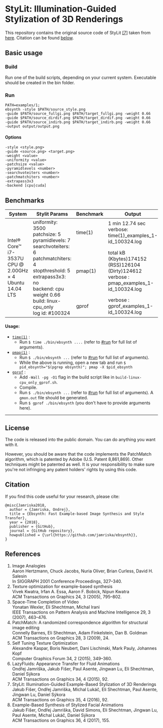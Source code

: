 # StyLit: Illumination-Guided Stylization of 3D Renderings

This repository contains the original source code of StyLit [[7]](#references) taken from [here](https://github.com/jamriska/ebsynth). Citation can be found [below](#citation).


## Basic usage

### Build

Run one of the build scripts, depending on your current system. Executable should be created in the bin folder.

### Run

```
PATH=examples/1;
ebsynth -style $PATH/source_style.png
-guide $PATH/source_fullgi.png $PATH/target_fullgi.png -weight 0.66
-guide $PATH/source_dirdif.png $PATH/target_dirdif.png -weight 0.66
-guide $PATH/source_indirb.png $PATH/target_indirb.png -weight 0.66
-output output/output.png
```

  #### Options
  ```
  -style <style.png>
  -guide <source.png> <target.png>
  -weight <value>
  -uniformity <value>
  -patchsize <value>
  -pyramidlevels <number>
  -searchvoteiters <number>
  -patchmatchiters <number>
  -extrapass3x3
  -backend [cpu|cuda]
  ```

## Benchmarks

<table>
  <thead>
    <tr>
      <th>System</th>
      <th>Stylit Params</th>
      <th>Benchmark</th>
      <th>Output</th>
  </tr>
  </thead>
  <tbody>
    <tr>
      <td rowspan=3>Intel® Core™ i7-3537U CPU @ 2.00GHz × 4 </br> Ubuntu 14.04 LTS </td>
      <td rowspan=3>uniformity: 3500 </br> 
                    patchsize: 5 </br> 
                    pyramidlevels: 7 </br> 
                    searchvoteiters: 6 </br> 
                    patchmatchiters: 4 </br> 
                    stopthreshold: 5 </br> 
                    extrapass3x3: no </br> 
                    backend: cpu </br>
                    weight 0.66 </br>
                    build: linux-cpu_only </br>
                    log id: #100324</td>
      <td>time(1)</td>
      <td> 1 min 12.74 sec </br> verbose: time(1)_examples_1-id_100324.log </td>
    </tr>
    <tr>
      <td rowspan=1>pmap(1)</td>
      <td> total kB   (Kbytes)174152  (RSS)126104  (Dirty)124612 </br> verbose : pmap_examples_1-id_100324.log</td>
    </tr>
    <tr>
      <td rowspan=1>gprof</td>
      <td> verbose : gprof_examples_1-id_100324.log</td>
    </tr>
  </tbody>
</table>

#### Usage:

- [`time(1)`](http://man7.org/linux/man-pages/man1/time.1.html) :
  - Run `$ time ./bin/ebsynth ....`  (refer to [#run](#run) for full list of arguments).
- [`pmap(1)`](http://man7.org/linux/man-pages/man1/pmap.1.html) :
  - Run `$ ./bin/ebsynth ...`    (refer to [#run](#run) for full list of arguments).
  - While the above is running, open a new tab and run `$ pid_ebsynth="$(pgrep ebsynth)"; pmap -X $pid_ebsynth`
- [`gprof`](http://man7.org/linux/man-pages/man1/gprof.1.html) :
  - Add `-Wall -pg -O1` flag in the build script like in `build-linux-cpu_only_gprof.sh`.
  - Compile.
  - Run `$ ./bin/ebsynth ...`    (refer to [#run](#run) for full list of arguments). A `gmon.out` file should be generated.
  - Run `$ gprof ./bin/ebsynth` (you don't have to provide arguments here).

--------------------------------------------------------------------------

## License

The code is released into the public domain. You can do anything you want with it.

However, you should be aware that the code implements the PatchMatch algorithm, which is patented by Adobe (U.S. Patent 8,861,869). Other techniques might be patented as well. It is your responsibility to make sure you're not infringing any patent holders' rights by using this code. 

## Citation

If you find this code useful for your research, please cite:

```
@misc{Jamriska2018,
  author = {Jamriska, Ondrej},
  title = {Ebsynth: Fast Example-based Image Synthesis and Style Transfer},
  year = {2018},
  publisher = {GitHub},
  journal = {GitHub repository},
  howpublished = {\url{https://github.com/jamriska/ebsynth}},
}
```

## References

1. Image Analogies  
Aaron Hertzmann, Chuck Jacobs, Nuria Oliver, Brian Curless, David H. Salesin  
In SIGGRAPH 2001 Conference Proceedings, 327–340.  
2. Texture optimization for example-based synthesis  
Vivek Kwatra, Irfan A. Essa, Aaron F. Bobick, Nipun Kwatra  
ACM Transactions on Graphics 24, 3 (2005), 795–802.  
3. Space-Time Completion of Video  
Yonatan Wexler, Eli Shechtman, Michal Irani  
IEEE Transactions on Pattern Analysis and Machine Intelligence 29, 3 (2007), 463–476.  
4. PatchMatch: A randomized correspondence algorithm for structural image editing  
Connelly Barnes, Eli Shechtman, Adam Finkelstein, Dan B. Goldman  
ACM Transactions on Graphics 28, 3 (2009), 24.  
5. Self Tuning Texture Optimization  
Alexandre Kaspar, Boris Neubert, Dani Lischinski, Mark Pauly, Johannes Kopf  
Computer Graphics Forum 34, 2 (2015), 349–360.  
6. LazyFluids: Appearance Transfer for Fluid Animations  
Ondřej Jamriška, Jakub Fišer, Paul Asente, Jingwan Lu, Eli Shechtman, Daniel Sýkora  
ACM Transactions on Graphics 34, 4 (2015), 92.  
7. StyLit: Illumination-Guided Example-Based Stylization of 3D Renderings  
Jakub Fišer, Ondřej Jamriška, Michal Lukáč, Eli Shechtman, Paul Asente, Jingwan Lu, Daniel Sýkora  
ACM Transactions on Graphics 35, 4 (2016), 92.  
8. Example-Based Synthesis of Stylized Facial Animations  
Jakub Fišer, Ondřej Jamriška, David Simons, Eli Shechtman, Jingwan Lu, Paul Asente, Michal Lukáč, Daniel Sýkora  
ACM Transactions on Graphics 36, 4 (2017), 155.  
